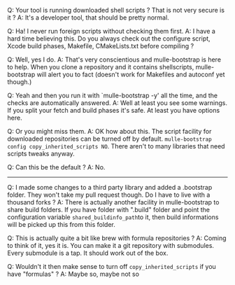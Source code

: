 Q: Your tool is running downloaded shell scripts ? That is not very secure is it ?
A: It's a developer tool, that should be pretty normal.

Q: Ha! I never run foreign scripts without checking them first.
A: I have a hard time believing this. Do you always check out the configure script, Xcode build phases, Makefile, CMakeLists.txt before compiling ?

Q: Well, yes I do.
A: That's very conscientious and mulle-bootstrap is here to help. When you clone a repository and it contains shellscripts, mulle-bootstrap will alert you to fact (doesn't work for Makefiles and autoconf yet though.)

Q: Yeah and then you run it with `mulle-bootstrap -y' all the time, and the checks are automatically answered.
A: Well at least you see some warnings. If you split your fetch and build phases it's safe. At least you have options here.

Q: Or you might miss them.
A: OK how about this. The script facility for downloaded repositories can be turned off by default. `mulle-bootstrap config copy_inherited_scripts NO`. There aren't to many libraries that need scripts tweaks anyway.

Q: Can this be the default ?
A: No.


***

Q: I made some changes to a third party library and added a .bootstrap folder. They won't take my pull request though. Do I have to live with a thousand forks ?
A: There is actually another facility in mulle-bootstrap to share build folders. If you have folder with ".build" folder and 
point the configuration variable `shared_buildinfo_path`to it, then build informations will be picked up this from this folder.

Q: This is actually quite a bit like brew with formula repositories ?
A: Coming to think of it, yes it is. You can make it a git repository with submodules. Every submodule is a tap. It should work out of the box.

Q: Wouldn't it then make sense to turn off `copy_inherited_scripts` if you have "formulas" ?
A: Maybe so, maybe not so


